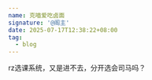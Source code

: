 ```yaml
---
name: 克喵爱吃卤面
signature: '@阁主'
date: 2025-07-17T12:38:22+08:00
tag:
  - blog
---
```

rz选课系统，又是进不去，分开选会司马吗？